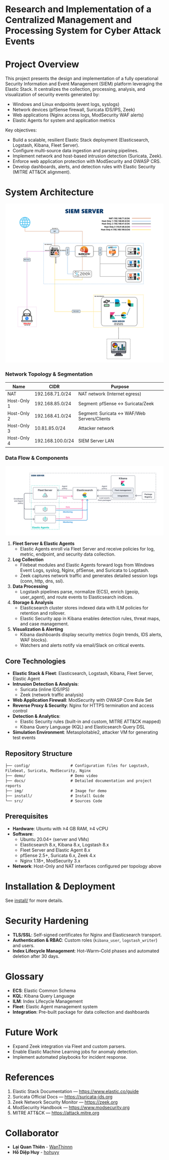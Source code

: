 # Research and Implementation of a Centralized Management and Processing System for Cyber Attack Events



# Project Overview

This project presents the design and implementation of a fully operational Security Information and Event Management (SIEM) platform leveraging the Elastic Stack. It centralizes the collection, processing, analysis, and visualization of security events generated by:

- Windows and Linux endpoints (event logs, syslogs)
- Network devices (pfSense firewall, Suricata IDS/IPS, Zeek)
- Web applications (Nginx access logs, ModSecurity WAF alerts)
- Elastic Agents for system and application metrics

Key objectives:

- Build a scalable, resilient Elastic Stack deployment (Elasticsearch, Logstash, Kibana, Fleet Server).
- Configure multi-source data ingestion and parsing pipelines.
- Implement network and host-based intrusion detection (Suricata, Zeek).
- Enforce web application protection with ModSecurity and OWASP CRS.
- Develop dashboards, alerts, and detection rules with Elastic Security (MITRE ATT&CK alignment).


# System Architecture

![System Architecture](img/deployment-architecture.png)

### Network Topology & Segmentation

|Name| CIDR             | Purpose                                |
|-----|------------------|----------------------------------------|
|NAT| 192.168.71.0/24  | NAT network (Internet egress)          |
|Host-Only 1| 192.168.85.0/24  | Segment: pfSense ↔ Suricata/Zeek            |
|Host-Only 2| 192.168.41.0/24  | Segment: Suricata ↔ WAF/Web Servers/Clients  |
|Host-Only 3|  10.81.85.0/24| Attacker network                   |
|Host-Only 4| 192.168.100.0/24 | SIEM Server LAN                        |

### Data Flow & Components

![Data Flow](img/elastic-agents.png)

1. **Fleet Server & Elastic Agents**
   - Elastic Agents enroll via Fleet Server and receive policies for log, metric, endpoint, and security data collection.
2. **Log Collection**
   - Filebeat modules and Elastic Agents forward logs from Windows Event Logs, syslog, Nginx, pfSense, and Suricata to Logstash.
   - Zeek captures network traffic and generates detailed session logs (conn, http, dns, ssl).
3. **Data Processing**
   - Logstash pipelines parse, normalize (ECS), enrich (geoip, user_agent), and route events to Elasticsearch indices.
4. **Storage & Analysis**
   - Elasticsearch cluster stores indexed data with ILM policies for retention and rollover.
   - Elastic Security app in Kibana enables detection rules, threat maps, and case management.
5. **Visualization & Alerting**
   - Kibana dashboards display security metrics (login trends, IDS alerts, WAF blocks).
   - Watchers and alerts notify via email/Slack on critical events.


## Core Technologies

- **Elastic Stack & Fleet**: Elasticsearch, Logstash, Kibana, Fleet Server, Elastic Agent
- **Intrusion Detection & Analysis**:
  - Suricata (inline IDS/IPS)
  - Zeek (network traffic analysis)
- **Web Application Firewall**: ModSecurity with OWASP Core Rule Set
- **Reverse Proxy & Security**: Nginx for HTTPS termination and access control
- **Detection & Analytics**:
  - Elastic Security rules (built-in and custom, MITRE ATT&CK mapped)
  - Kibana Query Language (KQL) and Elasticsearch Query DSL
- **Simulation Environment**: Metasploitable2, attacker VM for generating test events


## Repository Structure

```
├── config/                  # Configuration files for Logstash, Filebeat, Suricata, ModSecurity, Nginx
├── demo/                    # Demo video
├── docs/                    # Detailed documentation and project reports
├── img/                     # Image for demo
├── install/                 # Install Guide
└── src/                     # Sources Code
```


## Prerequisites

- **Hardware**: Ubuntu with ≥4 GB RAM, ≥4 vCPU
- **Software**:
  - Ubuntu 20.04+ (server and VMs)
  - Elasticsearch 8.x, Kibana 8.x, Logstash 8.x
  - Fleet Server and Elastic Agent 8.x
  - pfSense 2.5+, Suricata 6.x, Zeek 4.x
  - Nginx 1.18+, ModSecurity 3.x
- **Network**: Host-Only and NAT interfaces configured per topology above


# Installation & Deployment

See [install/](install/) for more details.


# Security Hardening

- **TLS/SSL**: Self-signed certificates for Nginx and Elasticsearch transport.
- **Authentication & RBAC**: Custom roles (`kibana_user`, `logstash_writer`) and users.
- **Index Lifecycle Management**: Hot–Warm–Cold phases and automated deletion after 30 days.


# Glossary

- **ECS**: Elastic Common Schema
- **KQL**: Kibana Query Language
- **ILM**: Index Lifecycle Management
- **Fleet**: Elastic Agent management system
- **Integration**: Pre-built package for data collection and dashboards


# Future Work

- Expand Zeek integration via Fleet and custom parsers.
- Enable Elastic Machine Learning jobs for anomaly detection.
- Implement automated playbooks for incident response.


# References

1. Elastic Stack Documentation — https://www.elastic.co/guide
2. Suricata Official Docs — https://suricata-ids.org
3. Zeek Network Security Monitor — https://zeek.org
4. ModSecurity Handbook — https://www.modsecurity.org
5. MITRE ATT&CK — https://attack.mitre.org


# Collaborator
- **Lại Quan Thiên** - [WanThinnn](https://github.com/WanThinnn)
- **Hồ Diệp Huy** - [hohuyy](https://github.com/hohuyy)
